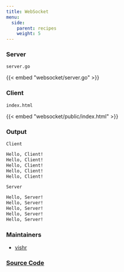```yaml
---
title: WebSocket
menu:
  side:
    parent: recipes
    weight: 5
---
```


### Server

`server.go`

{{< embed "websocket/server.go" >}}

### Client

`index.html`

{{< embed "websocket/public/index.html" >}}

### Output

`Client`

```sh
Hello, Client!
Hello, Client!
Hello, Client!
Hello, Client!
Hello, Client!
```

`Server`

```sh
Hello, Server!
Hello, Server!
Hello, Server!
Hello, Server!
Hello, Server!
```

### Maintainers

- [vishr](https://github.com/vishr)

### [Source Code](https://github.com/labstack/echo/blob/master/recipes/websocket)
